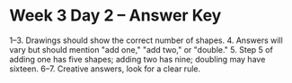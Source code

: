 # Week 3 Day 2 – Answer Key

1–3. Drawings should show the correct number of shapes.
4. Answers will vary but should mention "add one," "add two," or "double."
5. Step 5 of adding one has five shapes; adding two has nine; doubling may have sixteen.
6–7. Creative answers, look for a clear rule.
